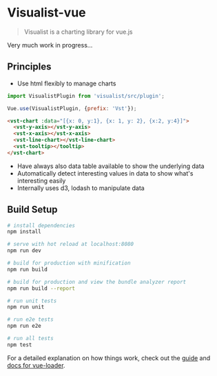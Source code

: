 # Visualist-vue

> Visualist is a charting library for vue.js

Very much work in progress...

## Principles

- Use html flexibly to manage charts

```javascript
import VisualistPlugin from 'visualist/src/plugin';

Vue.use(VisualistPlugin, {prefix: 'Vst'});
```

```html
<vst-chart :data="[{x: 0, y:1}, {x: 1, y: 2}, {x:2, y:4}]">
  <vst-y-axis></vst-y-axis>
  <vst-x-axis></vst-x-axis>
  <vst-line-chart></vst-line-chart>
  <vst-tooltip></tooltip>
</vst-chart>
```

- Have always also data table available to show the underlying data
- Automatically detect interesting values in data to show what's interesting easily
- Internally uses d3, lodash to manipulate data

## Build Setup

``` bash
# install dependencies
npm install

# serve with hot reload at localhost:8080
npm run dev

# build for production with minification
npm run build

# build for production and view the bundle analyzer report
npm run build --report

# run unit tests
npm run unit

# run e2e tests
npm run e2e

# run all tests
npm test
```

For a detailed explanation on how things work, check out the [guide](http://vuejs-templates.github.io/webpack/) and [docs for vue-loader](http://vuejs.github.io/vue-loader).
